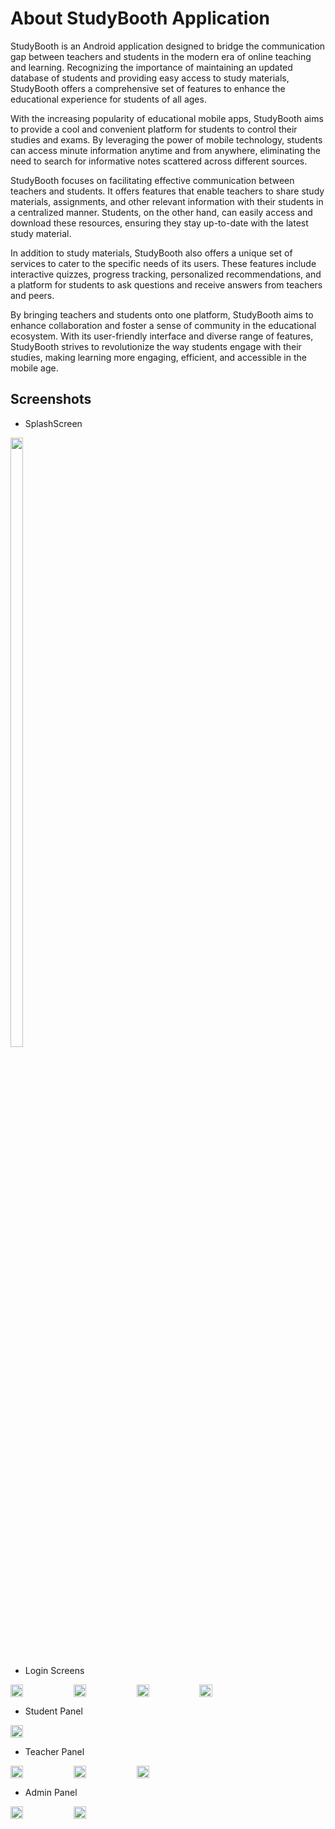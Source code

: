 # About StudyBooth Application

StudyBooth is an Android application designed to bridge the communication gap between teachers and students in the modern era of online teaching and learning. Recognizing the importance of maintaining an updated database of students and providing easy access to study materials, StudyBooth offers a comprehensive set of features to enhance the educational experience for students of all ages.

With the increasing popularity of educational mobile apps, StudyBooth aims to provide a cool and convenient platform for students to control their studies and exams. By leveraging the power of mobile technology, students can access minute information anytime and from anywhere, eliminating the need to search for informative notes scattered across different sources.

StudyBooth focuses on facilitating effective communication between teachers and students. It offers features that enable teachers to share study materials, assignments, and other relevant information with their students in a centralized manner. Students, on the other hand, can easily access and download these resources, ensuring they stay up-to-date with the latest study material.

In addition to study materials, StudyBooth also offers a unique set of services to cater to the specific needs of its users. These features include interactive quizzes, progress tracking, personalized recommendations, and a platform for students to ask questions and receive answers from teachers and peers.

By bringing teachers and students onto one platform, StudyBooth aims to enhance collaboration and foster a sense of community in the educational ecosystem. With its user-friendly interface and diverse range of features, StudyBooth strives to revolutionize the way students engage with their studies, making learning more engaging, efficient, and accessible in the mobile age.

## Screenshots 

* SplashScreen
<img src="https://github.com/bhushan-1501/StudyBooth_Application_Final/assets/96251503/65f22209-bd64-4820-9ed2-3f3ee5dc082e" style="width: 20%;height:50%;" />


* Login Screens 

<div style="display: flex;">
  <img src="https://github.com/bhushan-1501/StudyBooth_Application_Final/assets/96251503/a1e33929-88fa-4d3d-a76d-595ee8e19f86" style="width: 20%;height:50%;" />
  <img src="https://github.com/bhushan-1501/StudyBooth_Application_Final/assets/96251503/358db76f-e999-42b9-8d36-c450dae12609" style="width: 20%;height:50%;" />
  <img src="https://github.com/bhushan-1501/StudyBooth_Application_Final/assets/96251503/b5b960e4-c468-49fd-8e3d-5a0427c1ae57" style="width: 20%;height:50%;" />
  <img src="https://github.com/bhushan-1501/StudyBooth_Application_Final/assets/96251503/0c86d5c9-665b-4579-ab2a-7f800e6a4c2b" style="width: 20%;height:50%;" />
</div>

* Student Panel

<div style="display: flex;">
  
  <img src="https://github.com/bhushan-1501/StudyBooth_Application_Final/assets/96251503/908f5dda-109d-4bd5-8a16-20a4be9cb872" style="width: 20%;height:50%;" />


</div>

* Teacher Panel

<div style="display: flex;">
 <img src="https://github.com/bhushan-1501/StudyBooth_Application_Final/assets/96251503/f187c99b-3e6d-487e-8c89-9b8dd9a47449" style="width: 20%;height:50%;" />
  <img src="https://github.com/bhushan-1501/StudyBooth_Application_Final/assets/96251503/bda24fd7-fcce-4d05-b727-8b1fc686f74d" style="width: 20%;height:50%;" />
  <img src="https://github.com/bhushan-1501/StudyBooth_Application_Final/assets/96251503/6f852dc3-9267-4fce-80bd-b416866d6328" style="width: 20%;height:50%;" />



</div>

* Admin Panel

<div style="display: flex;">
  <img src="https://github.com/bhushan-1501/StudyBooth_Application_Final/assets/96251503/8c06719b-57b9-4b25-89fd-91df32b72274" style="width: 20%;height:50%;" />
  <img src="https://github.com/bhushan-1501/StudyBooth_Application_Final/assets/96251503/f526f6dc-fe9e-4353-a9e4-aca71128c2cb" style="width: 20%;height:50%;" />
  
</div>
